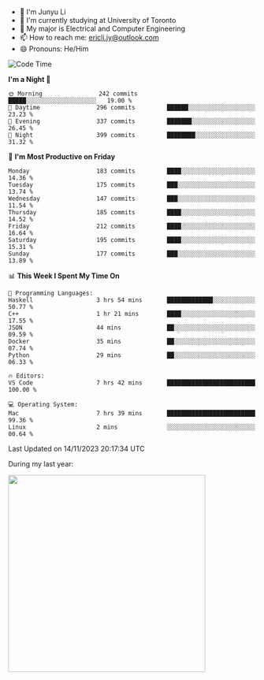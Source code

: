 ### 
- 👨 I'm Junyu Li
- 📖 I'm currently studying at University of Toronto
- 🌱 My major is Electrical and Computer Engineering
- 📫 How to reach me: ericli.jy@outlook.com
- 😄 Pronouns: He/Him

<!--
<p align="left">  
  <img height="180em" src="https://github-readme-stats-git-master-ericjyli.vercel.app/api?username=ericjyli&theme=tokyonight&show_icons=true&count_private=true&include_orgs=true" />
  <img height="180em" src="https://github-readme-stats-git-master-ericjyli.vercel.app/api/top-langs/?username=ericjyli&theme=tokyonight&count_private=true&include_orgs=true&include_orgs=true&layout=compact" />
</p>
-->

<!--START_SECTION:waka-->
![Code Time](http://img.shields.io/badge/Code%20Time-326%20hrs%2037%20mins-blue)

**I'm a Night 🦉** 

```text
🌞 Morning                242 commits         █████░░░░░░░░░░░░░░░░░░░░   19.00 % 
🌆 Daytime                296 commits         ██████░░░░░░░░░░░░░░░░░░░   23.23 % 
🌃 Evening                337 commits         ███████░░░░░░░░░░░░░░░░░░   26.45 % 
🌙 Night                  399 commits         ████████░░░░░░░░░░░░░░░░░   31.32 % 
```
📅 **I'm Most Productive on Friday** 

```text
Monday                   183 commits         ████░░░░░░░░░░░░░░░░░░░░░   14.36 % 
Tuesday                  175 commits         ███░░░░░░░░░░░░░░░░░░░░░░   13.74 % 
Wednesday                147 commits         ███░░░░░░░░░░░░░░░░░░░░░░   11.54 % 
Thursday                 185 commits         ████░░░░░░░░░░░░░░░░░░░░░   14.52 % 
Friday                   212 commits         ████░░░░░░░░░░░░░░░░░░░░░   16.64 % 
Saturday                 195 commits         ████░░░░░░░░░░░░░░░░░░░░░   15.31 % 
Sunday                   177 commits         ███░░░░░░░░░░░░░░░░░░░░░░   13.89 % 
```


📊 **This Week I Spent My Time On** 

```text
💬 Programming Languages: 
Haskell                  3 hrs 54 mins       █████████████░░░░░░░░░░░░   50.77 % 
C++                      1 hr 21 mins        ████░░░░░░░░░░░░░░░░░░░░░   17.55 % 
JSON                     44 mins             ██░░░░░░░░░░░░░░░░░░░░░░░   09.59 % 
Docker                   35 mins             ██░░░░░░░░░░░░░░░░░░░░░░░   07.74 % 
Python                   29 mins             ██░░░░░░░░░░░░░░░░░░░░░░░   06.33 % 

🔥 Editors: 
VS Code                  7 hrs 42 mins       █████████████████████████   100.00 % 

💻 Operating System: 
Mac                      7 hrs 39 mins       █████████████████████████   99.36 % 
Linux                    2 mins              ░░░░░░░░░░░░░░░░░░░░░░░░░   00.64 % 
```


 Last Updated on 14/11/2023 20:17:34 UTC
<!--END_SECTION:waka-->

<p> During my last year: </p>
<img height="400em" src="https://github-readme-stats-git-master-ericjyli.vercel.app/api/wakatime?username=ericjyli&layout=compact&theme=tokyonight" />

<!--
Here are some ideas to get you started:

- 🔭 I’m currently working on ...
- 🌱 I’m currently learning ...
- 👯 I’m looking to collaborate on ...
- 🤔 I’m looking for help with ...
- 💬 Ask me about ...
- 📫 How to reach me: ...
- 😄 Pronouns: ...
- ⚡ Fun fact: ...
-->
